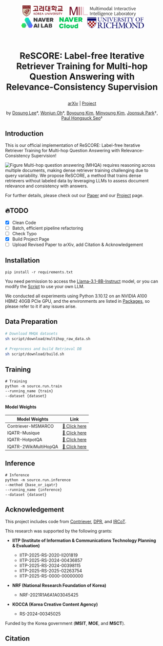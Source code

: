 <br><br>

<p align="center">
  <img src="assets/logos/korea_university.png" alt="Korea University" height="36">&nbsp;&nbsp;&nbsp;
  <img src="assets/logos/MIIL_full_logo.svg" alt="MIIL" height="36">&nbsp;&nbsp;&nbsp;
  <img src="assets/logos/naver_ai_lab.png" alt="Naver AI Lab" height="36">&nbsp;&nbsp;&nbsp;
  <img src="assets/logos/naver_cloud.png" alt="Naver Cloud" height="36">&nbsp;&nbsp;&nbsp;
  <img src="assets/logos/richmond_university.svg" alt="Richmond University" height="36">
</p>

<br>

# <p align="center">ReSCORE: Label-free Iterative Retriever Training for Multi-hop Question Answering with Relevance-Consistency Supervision</p>

<p align="center">
  <a href="https://arxiv.org/abs/">arXiv</a> | <a href="https://leeds1219.github.io/ReSCORE/">Project</a>
</p>

<p align="center">
  by <a href="https://leeds1219.github.io/">Dosung Lee</a>*,
  <a href="https://github.com/owj0421">Wonjun Oh</a>*,
  <a href="bykimby.github.io">Boyoung Kim</a>,
  <a href="https://github.com/EuroMinyoung186">Minyoung Kim</a>,
  <a href="http://www.mathcs.richmond.edu/~jpark/">Joonsuk Park</a>†,
  <a href="https://miil.korea.ac.kr/">Paul Hongsuck Seo</a>†
</p>

## Introduction

This is our official implementation of ReSCORE: Label-free Iterative Retriever Training for Multi-hop Question Answering with Relevance-Consistency Supervision! 

![Figure](assets/figure.png)
Multi-hop question answering (MHQA) requires reasoning across multiple documents, making dense retriever training challenging due to query variability. We propose ReSCORE, a method that trains dense retrievers without labeled data by leveraging LLMs to assess document relevance and consistency with answers.

For further details, please check out our [Paper](https://arxiv.org/abs/) and our [Project](https://leeds1219.github.io/ReSCORE/) page.

## :fire:TODO
- [x] Clean Code
- [ ] Batch, efficient pipeline refactoring
- [ ] Check Typo
- [x] Build Project Page
- [ ] Upload Revised Paper to arXiv, add Citation & Acknowledgement

## Installation
```
pip install -r requirements.txt
```

You need permission to access the [Llama-3.1-8B-Instruct](https://huggingface.co/meta-llama/Llama-3.1-8B-Instruct) model, or you can modify the [Script](/source/module/generate/llama.py) to use your own LLM.

We conducted all experiments using Python 3.10.12 on an NVIDIA A100 HBM2 40GB PCIe GPU, and the environments are listed in [Packages](./my_packages.txt), so please refer to it if any issues arise.

## Data Preparation
```bash
# Download MHQA datasets
sh script/download/multihop_raw_data.sh

# Preprocess and build Retrieval DB
sh script/download/build.sh
```

## Training
```
# Training
python -m source.run.train
--running_name {train}
--dataset {dataset}
```

<!--<img src="assets/loss.png" width="50%" />
We selected the checkpoints corresponding to the lowest validation loss within a single epoch.-->

#### Model Weights
| Model Weights | Link |
|--------------|------|
| Contriever-MSMARCO | [🔗 Click here](https://huggingface.co/facebook/contriever-msmarco) |
| IQATR-Musique | [🔗 Click here](https://huggingface.co/Lee1219/iqatr-musique) |
| IQATR-HotpotQA | [🔗 Click here](https://huggingface.co/Lee1219/iqatr-hotpotqa) |
| IQATR-2WikiMultiHopQA | [🔗 Click here](https://huggingface.co/Lee1219/iqatr-2wikimhqa) |

## Inference
```
# Inference
python -m source.run.inference
--method {base_or_iqatr}
--running_name {inference}
--dataset {dataset}
```

## Acknowledgement
This project includes code from [Contriever](https://github.com/facebookresearch/contriever), [DPR](https://github.com/facebookresearch/DPR), and [IRCoT](https://github.com/StonyBrookNLP/ircot).

This research was supported by the following grants:

- **IITP (Institute of Information & Communications Technology Planning & Evaluation)**  
  - IITP-2025-RS-2020-II201819  
  - IITP-2025-RS-2024-00436857  
  - IITP-2025-RS-2024-00398115  
  - IITP-2025-RS-2025-02263754  
  - IITP-2025-RS-0000-00000000

- **NRF (National Research Foundation of Korea)**  
  - NRF-2021R1A6A1A03045425

- **KOCCA (Korea Creative Content Agency)**  
  - RS-2024-00345025

Funded by the Korea government (**MSIT**, **MOE**, and **MSCT**).

## Citation
```BibTeX

```
